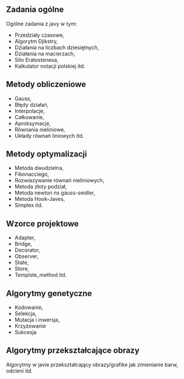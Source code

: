 Zadania ogólne
------------
Ogólne zadania z javy w tym: 
- Przedziały czasowe,
- Algorytm Djikstry,
- Działania na liczbach dziesiętnych,
- Działania na macierzach,
- Sito Eratostenesa,
- Kalkulator notacji polskiej itd.

Metody obliczeniowe
------------
- Gauss,
- Błędy działań,
- Interpolacje,
- Całkowanie,
- Aproksymacje,
- Równania nieliniowe,
- Układy równań liniowych itd.

Metody optymalizacji
------------
- Metoda dwudzielna,
- Fibonacciego,
- Rozwiazywanie równań nieliniowych,
- Metoda złoty podział,
- Metoda newton ns gauss-seidler,
- Metoda Hook-Javes,
- Simplex itd.

Wzorce projektowe
------------
- Adapter,
- Bridge,
- Decorator,
- Observer,
- State,
- Store,
- Templste_method itd.

Algorytmy genetyczne
------------
- Kodowanie,
- Selekcja,
- Mutacja i inwersja,
- Krzyżowanie
- Sukcesja

Algorytmy przekształcające obrazy
------------
Algorytmy w javie przekształcający obrazy/grafike jak zmienianie barw, odcieni itd.
